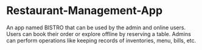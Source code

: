 # Restaurant-Management-App
An app named BISTRO that can be used by the admin and online users. Users can book their order or explore offline by reserving a table. Admins can perform operations like keeping records of inventories, menu, bills, etc.
